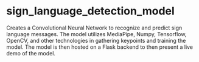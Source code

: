# sign_language_detection_model
 Creates a Convolutional Neural Network to recognize and predict sign language messages. The model utilizes MediaPipe,  Numpy, Tensorflow, OpenCV, and other technologies in gathering keypoints and training the model. The model is then hosted on a Flask backend to then present a live demo of the model.
